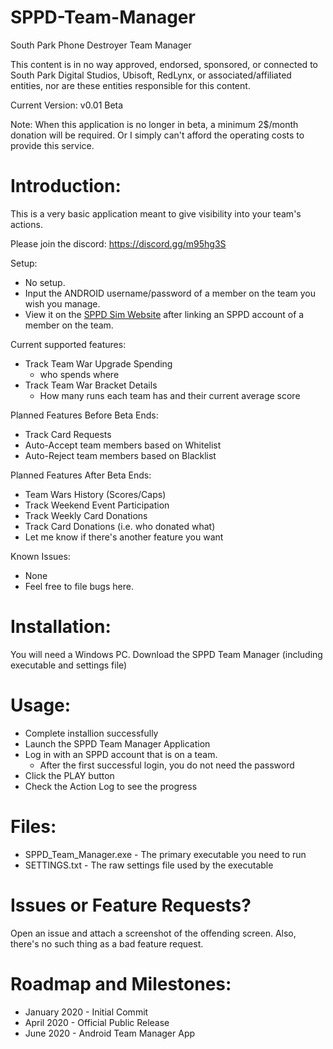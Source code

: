 # SPPD-Team-Manager
 
South Park Phone Destroyer Team Manager

This content is in no way approved, endorsed, sponsored, or connected to South Park Digital Studios, Ubisoft, RedLynx, or associated/affiliated entities, nor are these entities responsible for this content.

Current Version: v0.01 Beta

Note: When this application is no longer in beta, a minimum 2$/month donation will be required. Or I simply can't afford the operating costs to provide this service.

Introduction:
============
This is a very basic application meant to give visibility into your team's actions.

Please join the discord: https://discord.gg/m95hg3S

Setup:
  * No setup.
  * Input the ANDROID username/password of a member on the team you wish you manage.
  * View it on the [SPPD Sim Website](http://sppdreplay.ddns.net:8000) after linking an SPPD account of a member on the team.

Current supported features:
  * Track Team War Upgrade Spending
     * who spends where
  * Track Team War Bracket Details
     * How many runs each team has and their current average score
     
Planned Features Before Beta Ends:
  * Track Card Requests
  * Auto-Accept team members based on Whitelist
  * Auto-Reject team members based on Blacklist
  
Planned Features After Beta Ends:
  * Team Wars History (Scores/Caps)
  * Track Weekend Event Participation
  * Track Weekly Card Donations
  * Track Card Donations (i.e. who donated what)
  * Let me know if there's another feature you want
  
Known Issues:
  * None
  * Feel free to file bugs here.


Installation:
==============
You will need a Windows PC.
Download the SPPD Team Manager (including executable and settings file)

Usage:
================================
  * Complete installion successfully
  * Launch the SPPD Team Manager Application
  * Log in with an SPPD account that is on a team.
     * After the first successful login, you do not need the password
  * Click the PLAY button
  * Check the Action Log to see the progress

Files:
============================================
  * SPPD_Team_Manager.exe 	- The primary executable you need to run
  * SETTINGS.txt	- The raw settings file used by the executable


Issues or Feature Requests?
============================================
Open an issue and attach a screenshot of the offending screen.
Also, there's no such thing as a bad feature request.


Roadmap and Milestones:
============================================
   * January 2020 - Initial Commit
   * April 2020 - Official Public Release
   * June 2020 - Android Team Manager App
